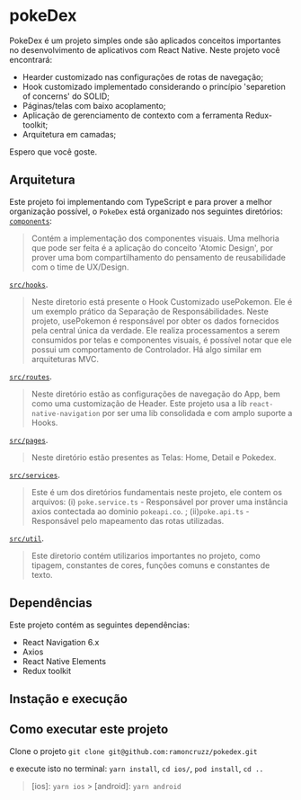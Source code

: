 # pokeDex

PokeDex é um projeto simples onde são aplicados conceitos importantes no desenvolvimento de aplicativos com React Native.
Neste projeto você encontrará:

- Hearder customizado nas configurações de rotas de navegação;
- Hook customizado implementado considerando o princípio 'separetion of concerns' do SOLID;
- Páginas/telas com baixo acoplamento;
- Aplicação de gerenciamento de contexto com a ferramenta Redux-toolkit;
- Arquitetura em camadas;

Espero que você goste.

## Arquitetura

Este projeto foi implementando com TypeScript e para prover a melhor organização possível, o `PokeDex` está organizado nos seguintes diretórios:
[`components`](./src/components):

> Contém a implementação dos componentes visuais.
> Uma melhoria que pode ser feita é a aplicação do conceito 'Atomic Design', por prover uma bom compartilhamento do pensamento de reusabilidade com o time de UX/Design.

[`src/hooks`](./src/hooks).

> Neste diretorio está presente o Hook Customizado usePokemon. Ele é um exemplo prático da Separação de Responsábilidades. Neste projeto, usePokemon é responsável por obter os dados fornecidos pela central única da verdade.
> Ele realiza processamentos a serem consumidos por telas e componentes visuais, é possível notar que ele possui um comportamento de Controlador. Há algo similar em arquiteturas MVC.

[`src/routes`](./src/routes).

> Neste diretório estão as configurações de navegação do App, bem como uma customização de Header. Este projeto usa a lib `react-native-navigation` por ser uma lib consolidada e com amplo suporte a Hooks.

[`src/pages`](./src/pages).

> Neste diretório estão presentes as Telas: Home, Detail e Pokedex.

[`src/services`](./src/services).

> Este é um dos diretórios fundamentais neste projeto, ele contem os arquivos: (i) `poke.service.ts` - Responsável por prover uma instância axios contectada ao dominio `pokeapi.co`. ; (ii)`poke.api.ts` - Responsável pelo mapeamento das rotas utilizadas.

[`src/util`](./src/util).

> Este diretorio contém utilizarios importantes no projeto, como tipagem, constantes de cores, funções comuns e constantes de texto.

## Dependências

Este projeto contém as seguintes dependências:

- React Navigation 6.x
- Axios
- React Native Elements
- Redux toolkit

## Instação e execução

## Como executar este projeto

Clone o projeto `git clone git@github.com:ramoncruzz/pokedex.git`

e execute isto no terminal: `yarn install`, `cd ios/`, `pod install`, `cd ..`

> [ios]: `yarn ios` > [android]: `yarn android`
